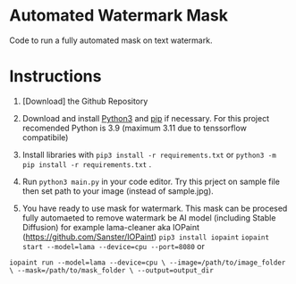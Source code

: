 # Automated Watermark Mask

Code to run a fully automated mask on text watermark.

# Instructions

1. [Download] the Github Repository

2. Download and install [Python3](https://www.python.org/downloads/) and [pip](https://pip.pypa.io/en/stable/installing/) if necessary. For this project recomended Python is 3.9 (maximum 3.11 due to tenssorflow compatibile)

3. Install libraries with `pip3 install -r requirements.txt` or `python3 -m pip install -r requirements.txt` .

4. Run `python3 main.py` in your code editor. Try this prject on sample file then set path to your image (instead of sample.jpg).

5. You have ready to use mask for watermark. This mask can be procesed fully automaeted to remove watermark be AI model (including Stable Diffusion) for example lama-cleaner aka IOPaint (https://github.com/Sanster/IOPaint)
`pip3 install iopaint`
`iopaint start --model=lama --device=cpu --port=8080`
 or

`iopaint run --model=lama --device=cpu \
--image=/path/to/image_folder \
--mask=/path/to/mask_folder \
--output=output_dir`
